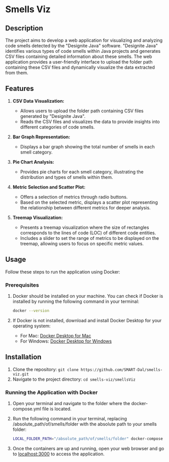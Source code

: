 # Smells Viz

## Description

The project aims to develop a web application for visualizing and analyzing code smells detected by the "Designite Java" software. "Designite Java" identifies various types of code smells within Java projects and generates CSV files containing detailed information about these smells. The web application provides a user-friendly interface to upload the folder path containing these CSV files and dynamically visualize the data extracted from them.

## Features

1. **CSV Data Visualization:**

   - Allows users to upload the folder path containing CSV files generated by "Designite Java".
   - Reads the CSV files and visualizes the data to provide insights into different categories of code smells.

2. **Bar Graph Representation:**

   - Displays a bar graph showing the total number of smells in each smell category.

3. **Pie Chart Analysis:**

   - Provides pie charts for each smell category, illustrating the distribution and types of smells within them.

4. **Metric Selection and Scatter Plot:**

   - Offers a selection of metrics through radio buttons.
   - Based on the selected metric, displays a scatter plot representing the relationship between different metrics for deeper analysis.

5. **Treemap Visualization:**

   - Presents a treemap visualization where the size of rectangles corresponds to the lines of code (LOC) of different code entities.
   - Includes a slider to set the range of metrics to be displayed on the treemap, allowing users to focus on specific metric values.

## Usage

Follow these steps to run the application using Docker:

### Prerequisites

1. Docker should be installed on your machine. You can check if Docker is installed by running the following command in your terminal:

   ```bash
   docker --version
   ```

2. If Docker is not installed, download and install Docker Desktop for your operating system:

   - For Mac: [Docker Desktop for Mac](https://docs.docker.com/desktop/mac/install/)
   - For Windows: [Docker Desktop for Windows](https://docs.docker.com/desktop/windows/install/)

## Installation

1. Clone the repository: `git clone https://github.com/SMART-Dal/smells-viz.git`
2. Navigate to the project directory: `cd smells-viz/smellsViz`

### Running the Application with Docker

1. Open your terminal and navigate to the folder where the docker-compose.yml file is located.

2. Run the following command in your terminal, replacing /absolute_path/of/smells/folder with the absolute path to your smells folder:

   ```bash
   LOCAL_FOLDER_PATH="/absolute_path/of/smells/folder" docker-compose up
   ```

3. Once the containers are up and running, open your web browser and go to [localhost:3000](http://localhost:3000) to access the application.
